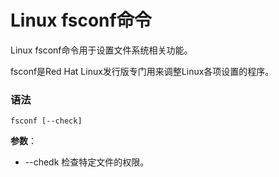 
# Linux fsconf命令



Linux fsconf命令用于设置文件系统相关功能。

fsconf是Red Hat Linux发行版专门用来调整Linux各项设置的程序。

### 语法

```
fsconf [--check]
```

**参数**：

*   --chedk 检查特定文件的权限。



